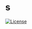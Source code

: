 # s
  [![License](https://img.shields.io/badge/License-MIT-blue.svg)](https://opensource.org/licenses/MIT)


